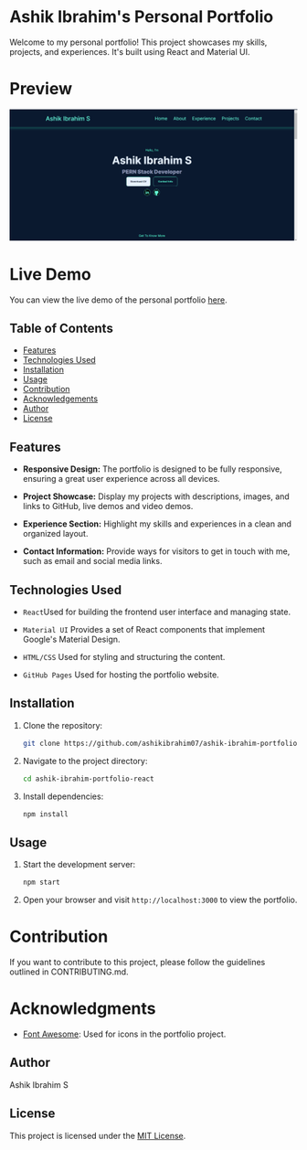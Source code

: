 # Ashik Ibrahim's Personal Portfolio

Welcome to my personal portfolio! This project showcases my skills, projects, and experiences. It's built using React and Material UI.

# Preview

![Portfolio Preview](https://github.com/ashikibrahim07/ashik-ibrahim-portfolio-react/blob/main/Ashik%20Ibrahim%20S%20Portfolio%20Snap.png)

# Live Demo

You can view the live demo of the personal portfolio [here](https://ashikibrahim07.github.io/ashik-ibrahim-portfolio-react/).

## Table of Contents

- [Features](#features)
- [Technologies Used](#technologies-used)
- [Installation](#installation)
- [Usage](#usage)
- [Contribution](#contribution)
- [Acknowledgements](#acknowledgements)
- [Author](#author)
- [License](#license)

  
## Features

- **Responsive Design:** The portfolio is designed to be fully responsive, ensuring a great user experience across all devices.
  
- **Project Showcase:** Display my projects with descriptions, images, and links to GitHub, live demos and video demos.
  
- **Experience Section:** Highlight my skills and experiences in a clean and organized layout.
  
- **Contact Information:** Provide ways for visitors to get in touch with me, such as email and social media links.

## Technologies Used

- `React`Used for building the frontend user interface and managing state.
  
- `Material UI` Provides a set of React components that implement Google's Material Design.
  
- `HTML/CSS` Used for styling and structuring the content.
  
- `GitHub Pages` Used for hosting the portfolio website.

## Installation

1. Clone the repository:

   ```bash
   git clone https://github.com/ashikibrahim07/ashik-ibrahim-portfolio-react.git
   ```

2. Navigate to the project directory:

   ```bash
   cd ashik-ibrahim-portfolio-react
   ```

3. Install dependencies:

   ```bash
   npm install
   ```

## Usage

1. Start the development server:

   ```bash
   npm start
   ```

2. Open your browser and visit `http://localhost:3000` to view the portfolio.

# Contribution
If you want to contribute to this project, please follow the guidelines outlined in CONTRIBUTING.md.

# Acknowledgments
- [Font Awesome](https://fontawesome.com/): Used for icons in the portfolio project.

## Author

Ashik Ibrahim S

## License

This project is licensed under the [MIT License](LICENSE).
